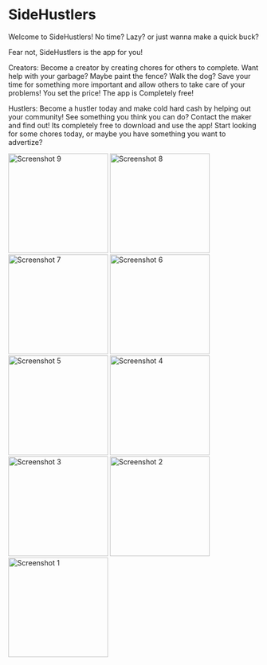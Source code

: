 # SideHustlers

Welcome to SideHustlers! 
No time? Lazy? or just wanna make a quick buck?

Fear not, SideHustlers is the app for you!

Creators: Become a creator by creating chores for others to complete. Want help with your garbage? Maybe paint the fence? Walk the dog? 
Save your time for something more important and allow others to take care of your problems! You set the price! The app is Completely free!

Hustlers: Become a hustler today and make cold hard cash by helping out your community! See something you think you can do? Contact the maker and find out!
Its completely free to download and use the app! Start looking for some chores today, or maybe you have something you want to advertize? 

<img src="https://github.com/RobertRovenko/SideHustlers/assets/32544623/84afa28b-8548-46d6-98da-2d0e53dd1142" width="200" alt="Screenshot 9">
<img src="https://github.com/RobertRovenko/SideHustlers/assets/32544623/4c15e14e-e9b0-4c9b-9942-e1a02cf2f022" width="200" alt="Screenshot 8">
<img src="https://github.com/RobertRovenko/SideHustlers/assets/32544623/0033ddc1-5966-4a87-8f9b-272dbf49bf30" width="200" alt="Screenshot 7">
<img src="https://github.com/RobertRovenko/SideHustlers/assets/32544623/dd12e946-8131-473c-bf7f-91354f21197a" width="200" alt="Screenshot 6">
<img src="https://github.com/RobertRovenko/SideHustlers/assets/32544623/22ef2504-f3d9-491c-b37b-cc379c435530" width="200" alt="Screenshot 5">
<img src="https://github.com/RobertRovenko/SideHustlers/assets/32544623/e8151a90-3c77-44be-ba0c-a02e9be9d455" width="200" alt="Screenshot 4">
<img src="https://github.com/RobertRovenko/SideHustlers/assets/32544623/c8597d2c-f489-4995-ad3b-b019bf565781" width="200" alt="Screenshot 3">
<img src="https://github.com/RobertRovenko/SideHustlers/assets/32544623/52803e3b-6a78-4d5b-88d1-c36ef51c3be3" width="200" alt="Screenshot 2">
<img src="https://github.com/RobertRovenko/SideHustlers/assets/32544623/a4569b3c-ca64-46a3-9e90-b009d8d80580" width="200" alt="Screenshot 1">

